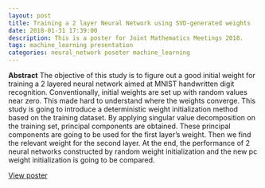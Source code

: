 ```yaml
---
layout: post
title: Training a 2 layer Neural Network using SVD-generated weights
date: 2018-01-31 17:39:00
description: This is a poster for Joint Mathematics Meetings 2018.
tags: machine_learning presentation
categories: neural_network poseter machine_learning
---
```


**Abstract**
The objective of this study is to figure out a good initial weight for training a 2 layered neural network aimed at MNIST handwritten digit recognition. Conventionally, initial weights are set up with random values near zero. This made hard to understand where the weights converge. This study is going to introduce a deterministic weight initialization method based on the training dataset. By applying singular value decomposition on the training set, principal components are obtained. These principal components are going to be used for the first layer’s weight. Then we find the relevant weight for the second layer. At the end, the performance of 2 neural networks constructed by random weight initialization and the new pc weight initialization is going to be compared.

[View poster](/assets/pdf/jmm_2018-poster.pdf) 

